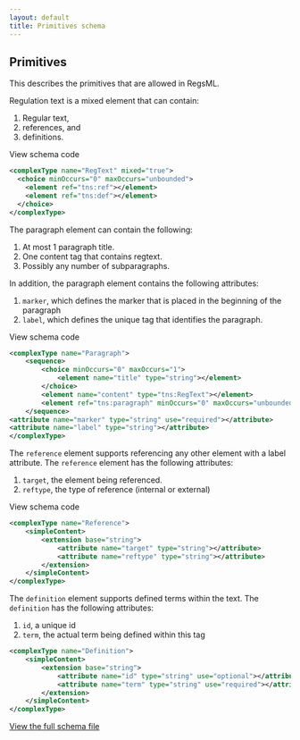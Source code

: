 ```yaml
---
layout: default
title: Primitives schema
---
```


## Primitives

This describes the primitives that are allowed in RegsML.

Regulation text is a mixed element that can contain:

1. Regular text,
2. references, and
3. definitions.

<span class="toggle">View schema code</span>

```XML
<complexType name="RegText" mixed="true">
  <choice minOccurs="0" maxOccurs="unbounded">
    <element ref="tns:ref"></element>
    <element ref="tns:def"></element>
  </choice>
</complexType>
```

The paragraph element can contain the following:

1. At most 1 paragraph title.
2. One content tag that contains regtext.
3. Possibly any number of subparagraphs.

In addition, the paragraph element contains the following attributes:

1. `marker`, which defines the marker that is placed in the beginning of the paragraph
2. `label`, which defines the unique tag that identifies the paragraph.

<span class="toggle">View schema code</span>

```xml
<complexType name="Paragraph">
	<sequence>
		<choice minOccurs="0" maxOccurs="1">
			<element name="title" type="string"></element>
		</choice>
		<element name="content" type="tns:RegText"></element>
		<element ref="tns:paragraph" minOccurs="0" maxOccurs="unbounded"></element>
	</sequence>
<attribute name="marker" type="string" use="required"></attribute>
<attribute name="label" type="string"></attribute>
</complexType>
```

The `reference` element supports referencing any other element with a label attribute. The `reference` element has the following attributes:

1. `target`, the element being referenced.
2. `reftype`, the type of reference (internal or external)

<span class="toggle">View schema code</span>

```xml
<complexType name="Reference">
	<simpleContent>
		<extension base="string">
			<attribute name="target" type="string"></attribute>
			<attribute name="reftype" type="string"></attribute>
		</extension>
	</simpleContent>
</complexType>
```

The `definition` element supports defined terms within the text. The `definition` has the following attributes:

1. `id`, a unique id
2. `term`, the actual term being defined within this tag

```xml
<complexType name="Definition">
	<simpleContent>
		<extension base="string">
			<attribute name="id" type="string" use="optional"></attribute>
			<attribute name="term" type="string" use="required"></attribute>
		</extension>
	</simpleContent>
</complexType>
```

[View the full schema file](https://github.com/cfpb/regulations-schema/blob/master/src/primitives.xsd)
